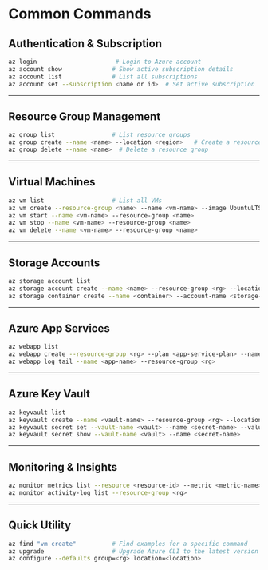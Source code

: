 # Common Commands

## **Authentication & Subscription**
```bash
az login                      # Login to Azure account
az account show              # Show active subscription details
az account list              # List all subscriptions
az account set --subscription <name or id>  # Set active subscription
```

---

## **Resource Group Management**
```bash
az group list                # List resource groups
az group create --name <name> --location <region>   # Create a resource group
az group delete --name <name>  # Delete a resource group
```

---

## **Virtual Machines**
```bash
az vm list                   # List all VMs
az vm create --resource-group <name> --name <vm-name> --image UbuntuLTS --admin-username azureuser --generate-ssh-keys
az vm start --name <vm-name> --resource-group <name>
az vm stop --name <vm-name> --resource-group <name>
az vm delete --name <vm-name> --resource-group <name>
```

---

## **Storage Accounts**
```bash
az storage account list
az storage account create --name <name> --resource-group <rg> --location <loc> --sku Standard_LRS
az storage container create --name <container> --account-name <storage-account>
```

---

## **Azure App Services**
```bash
az webapp list
az webapp create --resource-group <rg> --plan <app-service-plan> --name <app-name> --runtime "DOTNET|6.0"
az webapp log tail --name <app-name> --resource-group <rg>
```

---

## **Azure Key Vault**
```bash
az keyvault list
az keyvault create --name <vault-name> --resource-group <rg> --location <loc>
az keyvault secret set --vault-name <vault> --name <secret-name> --value <value>
az keyvault secret show --vault-name <vault> --name <secret-name>
```

---

## **Monitoring & Insights**
```bash
az monitor metrics list --resource <resource-id> --metric <metric-name>
az monitor activity-log list --resource-group <rg>
```

---

## **Quick Utility**
```bash
az find "vm create"          # Find examples for a specific command
az upgrade                   # Upgrade Azure CLI to the latest version
az configure --defaults group=<rg> location=<location>
```
 